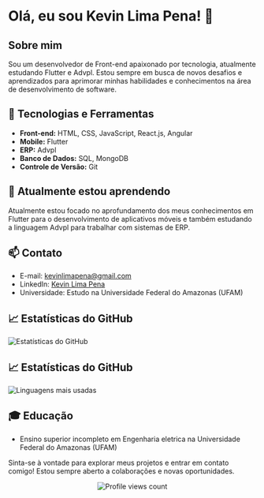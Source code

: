 # Olá, eu sou Kevin Lima Pena! 👋

## Sobre mim
Sou um desenvolvedor de Front-end apaixonado por tecnologia, atualmente estudando Flutter e Advpl. Estou sempre em busca de novos desafios e aprendizados para aprimorar minhas habilidades e conhecimentos na área de desenvolvimento de software.

## 🔧 Tecnologias e Ferramentas
- **Front-end:** HTML, CSS, JavaScript, React.js, Angular
- **Mobile:** Flutter
- **ERP:** Advpl
- **Banco de Dados:** SQL, MongoDB
- **Controle de Versão:** Git

## 🌱 Atualmente estou aprendendo
Atualmente estou focado no aprofundamento dos meus conhecimentos em Flutter para o desenvolvimento de aplicativos móveis e também estudando a linguagem Advpl para trabalhar com sistemas de ERP.

## 📫 Contato
- E-mail: kevinlimapena@gmail.com
- LinkedIn: [Kevin Lima Pena](https://www.linkedin.com/in/kevin-lima-pena/)
- Universidade: Estudo na Universidade Federal do Amazonas (UFAM)

## 📈 Estatísticas do GitHub
![Estatísticas do GitHub](https://github-readme-stats.vercel.app/api?username=kevinlimapena&show_icons=true&count_private=true&hide=prs&theme=radical)
## 📈 Estatísticas do GitHub
![Linguagens mais usadas](https://github-readme-stats.vercel.app/api/top-langs/?username=kevinlimapena&layout=compact&theme=radical)

## 🎓 Educação
- Ensino superior incompleto em Engenharia eletrica na Universidade Federal do Amazonas (UFAM)


Sinta-se à vontade para explorar meus projetos e entrar em contato comigo! Estou sempre aberto a colaborações e novas oportunidades. 

<div align="center">
    <img src="https://komarev.com/ghpvc/?username=kevinlimapena&&style=flat-square" alt="Profile views count"/>
</div>
